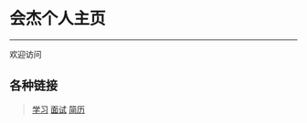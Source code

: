 # 会杰个人主页

---------

欢迎访问

## 各种链接
> [学习](./learn/learn.md)
> [面试](./face.md)
> [简历](./Jianli/fe-program.md) 
